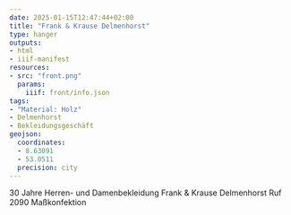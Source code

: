 ```yaml
---
date: 2025-01-15T12:47:44+02:00
title: "Frank & Krause Delmenhorst"
type: hanger
outputs:
- html
- iiif-manifest
resources:
- src: "front.png"
  params:
    iiif: front/info.json
tags:
- "Material: Holz"
- Delmenhorst
- Bekleidungsgeschäft
geojson:
  coordinates:
  - 8.63091
  - 53.0511
  precision: city
---
```

30 Jahre
Herren- und Damenbekleidung
Frank & Krause Delmenhorst
Ruf 2090
Maßkonfektion
